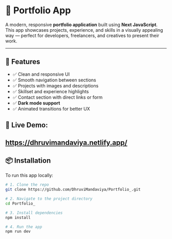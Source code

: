 # 📱 Portfolio App

A modern, responsive **portfolio application** built using **Next JavaScript**. This app showcases projects, experience, and skills in a visually appealing way — perfect for developers, freelancers, and creatives to present their work.

---

## 🚀 Features

- ✅ Clean and responsive UI
- ✅ Smooth navigation between sections
- ✅ Projects with images and descriptions
- ✅ Skillset and experience highlights
- ✅ Contact section with direct links or form
- ✅ **Dark mode support**
- ✅ Animated transitions for better UX


## 📸 Live Demo:
https://dhruvimandaviya.netlify.app/
---

## 📦 Installation

To run this app locally:

```bash
# 1. Clone the repo
git clone https://github.com/DhruviMandaviya/Portfolio_.git

# 2. Navigate to the project directory
cd Portfolio_

# 3. Install dependencies
npm install

# 4. Run the app
npm run dev
